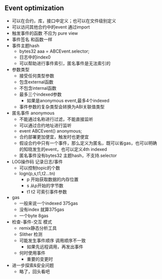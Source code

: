 ## Event optimization


- 可以在合约，库，接口中定义；也可以在文件级别定义
- 可以访问其他合约中的event 通过import
- 触发事件的函数 不应为 pure view
- 事件签名 和函数一样
- 事件主题hash
  - bytes32 aaa = ABCEvent.selector;
  - 日志中的index0
  - 可以帮助进行事件索引，匿名事件是无法索引的
- 参数类型
  - 接受任何类型参数
  - 包含external函数
  - 不包含internal函数
  - 最多三个indexed参数
    + 如果是anonymous event,最多4个indexed
  - 事件参数的复杂类型会转换为ABI关联值类型
- 匿名事件 anonymous 
  - 不能通过名称进行过滤，不能直接监听
  - 可以通过合约地址进行监听
  - event ABCEvent() anonymous;
  - 合约部署更加便宜，触发时也更便宜
  - 假设合约中只有一个事件，那么定义为匿名，既可以省gas，也可以明确的知晓发生的event，也可以定义4th indexed
  - 匿名事件没有bytes32 主题hash，不支持.selector
- LOG操作码 记录日志/事件
  - 可以控制topic的个数
  - logn(p,s,t1,t2...tn)
    + p 开始获取数据的内存位置
    + s 从p开始的字节数
    + t1 t2  可索引事件参数
- gas
  - 一般来说一个indexed 375gas
  - 没有index 就算375gas
  - 一个byte 8gas
- 检查-事件-交互 模式
  - remix静态分析工具
  - Slither 检测
  - 可能发生事件顺序  调用顺序不一致
    + 如果先远程调用，再发出事件
  - 何时使用事件
    + 重要的变更时
- 进一步探索&安全问题
  - 略了，回头看吧
